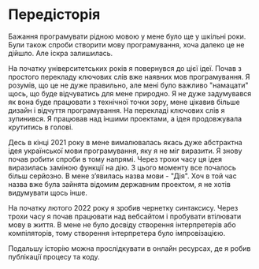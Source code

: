 # Передісторія

Бажання програмувати рідною мовою у мене було ще у шкільні роки.
Були також спроби створити мову програмування, хоча далеко <keyword>це</keyword> не дійшло.
Але іскра залишилась.

На початку університетських років <keyword>я</keyword> повернувся до цієї ідеї. Почав з простого
перекладу
ключових слів вже наявних мов програмування. <keyword>Я</keyword> розумів, що <keyword>це</keyword> не дуже правильно,
але мені було
важливо "намацати" щось, що буде відчуватись для мене природно.
<keyword>Я</keyword> не дуже задумувався як вона буде працювати з технічної точки зору, мене цікавив
більше дизайн і відчуття
програмування. На перекладі ключових слів <keyword>я</keyword> зупинився. <keyword>Я</keyword>
працював над іншими
проектами, а ідея продовжувала
крутитись в голові.

Десь в кінці 2021 року в мене вималювалась якась дуже абстрактна ідея української мови програмування, яку <keyword>
я</keyword> не міг
виразити. <keyword>Я</keyword> знову
почав робити спроби в тому напрямі. Через трохи часу ця ідея виразилась заміною функції
на дію. З цього моменту все почалось більш серйозно.
В мене зʼявилась назва мови - "Дія". Хоч в той час назва вже була зайнята відомим державним проектом, <keyword>
я</keyword> не хотів
видумувати щось інше.

На початку лютого 2022 року <keyword>я</keyword> зробив чернетку синтаксису. Через трохи часу <keyword>я</keyword> почав
працювати над
вебсайтом і пробувати
втілювати
мову в життя. В мене не було досвіду створення інтерпретерів або компіляторів, тому створення
інтерпретера було
імпровізацією.

Подальшу історію можна прослідкувати в онлайн ресурсах, де <keyword>я</keyword> робив публікації процесу та коду.